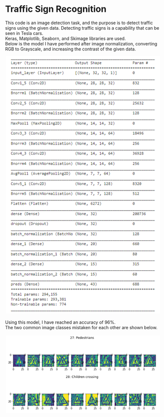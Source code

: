 # Traffic Sign Recognition
This code is an image detection task, and the purpose is to detect traffic signs using the given data. Detecting traffic signs is a capability that can be seen in Tesla cars.<br>
Keras, Matplotlib, Seaborn, and Skimage libraries are used. <br>
Below is the model I have performed after image normalization, converting RGB to Grayscale, and increasing the contrast of the given data.<br>

<div align=center>
  <img src="./assets/3.PNG" width=500"/>
</div>

<br>
Using this model, I have reached an accuracy of 96%.<br>
The two common image classes mistaken for each other are shown below. <br> <br>

<div align=center>
  <img src="./assets/2.PNG" width="500"/>
</div>
